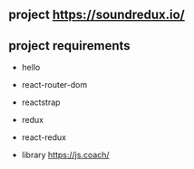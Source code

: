 ## project https://soundredux.io/

## project requirements

- hello
- react-router-dom
- reactstrap
- redux
- react-redux

- library https://js.coach/
